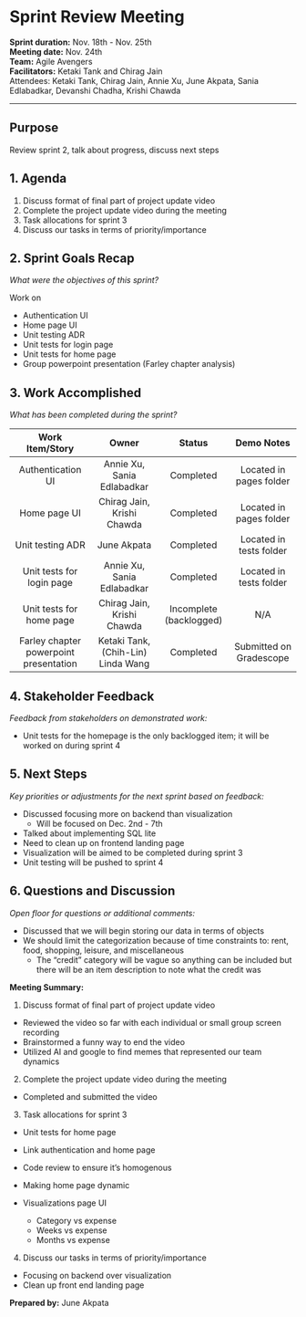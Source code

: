 # Sprint Review Meeting

**Sprint duration:** Nov. 18th \- Nov. 25th  
**Meeting date:** Nov. 24th  
**Team:** Agile Avengers  
**Facilitators:** Ketaki Tank and Chirag Jain  
Attendees: Ketaki Tank, Chirag Jain, Annie Xu, June Akpata, Sania Edlabadkar, Devanshi Chadha, Krishi Chawda

---

## Purpose 
Review sprint 2, talk about progress, discuss next steps

## 1\. Agenda

1. Discuss format of final part of project update video  
2. Complete the project update video during the meeting  
3. Task allocations for sprint 3  
4. Discuss our tasks in terms of priority/importance

## 2\. Sprint Goals Recap  
*What were the objectives of this sprint?*  

Work on 
* Authentication UI  
* Home page UI  
* Unit testing ADR  
* Unit tests for login page  
* Unit tests for home page  
* Group powerpoint presentation (Farley chapter analysis)

## 3\. Work Accomplished
*What has been completed during the sprint?*

| Work Item/Story | Owner | Status | Demo Notes |
| :---: | :---: | :---: | :---: |
| Authentication UI | Annie Xu, Sania Edlabadkar | Completed | Located in pages folder |
| Home page UI | Chirag Jain, Krishi Chawda | Completed | Located in pages folder |
| Unit testing ADR | June Akpata | Completed | Located in tests folder |
| Unit tests for login page | Annie Xu, Sania Edlabadkar | Completed | Located in tests folder |
| Unit tests for home page | Chirag Jain, Krishi Chawda | Incomplete (backlogged) | N/A |
| Farley chapter powerpoint presentation | Ketaki Tank, (Chih-Lin) Linda Wang | Completed | Submitted on Gradescope |

## 4\. Stakeholder Feedback 
*Feedback from stakeholders on demonstrated work:*

* Unit tests for the homepage is the only backlogged item; it will be worked on during sprint 4

 ## 5\. Next Steps  
*Key priorities or adjustments for the next sprint based on feedback:*

* Discussed focusing more on backend than visualization  
  * Will be focused on Dec. 2nd \- 7th  
* Talked about implementing SQL lite  
* Need to clean up on frontend landing page  
* Visualization will be aimed to be completed during sprint 3  
* Unit testing will be pushed to sprint 4

 ## 6\. Questions and Discussion  
*Open floor for questions or additional comments:*

* Discussed that we will begin storing our data in terms of objects  
* We should limit the categorization because of time constraints to: rent, food, shopping, leisure, and miscellaneous  
  * The “credit” category will be vague so anything can be included but there will be an item description to note what the credit was

**Meeting Summary:**

1. Discuss format of final part of project update video  
* Reviewed the video so far with each individual or small group screen recording  
* Brainstormed a funny way to end the video  
* Utilized AI and google to find memes that represented our team dynamics  
2. Complete the project update video during the meeting  
* Completed and submitted the video  
3. Task allocations for sprint 3  
* Unit tests for home page  
* Link authentication and home page  
* Code review to ensure it’s homogenous  
* Making home page dynamic  
* Visualizations page UI

  * Category vs expense  
  * Weeks vs expense  
  * Months vs expense  
4. Discuss our tasks in terms of priority/importance  
* Focusing on backend over visualization  
* Clean up front end landing page

**Prepared by:** June Akpata 